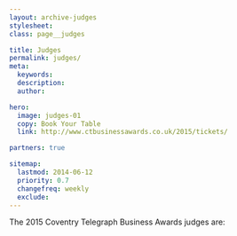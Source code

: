 ```yaml
---
layout: archive-judges
stylesheet:
class: page__judges

title: Judges
permalink: judges/
meta:
  keywords:
  description:
  author:

hero:
  image: judges-01
  copy: Book Your Table
  link: http://www.ctbusinessawards.co.uk/2015/tickets/

partners: true

sitemap:
  lastmod: 2014-06-12
  priority: 0.7
  changefreq: weekly
  exclude:
---
```


The 2015 Coventry Telegraph Business Awards judges are:
